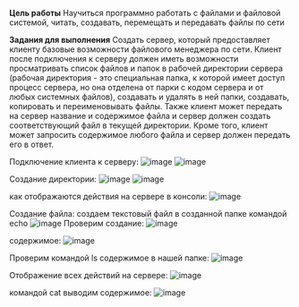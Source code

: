 **Цель работы**
Научиться программно работать с файлами и файловой системой, читать, создавать, перемещать и передавать файлы по сети

**Задания для выполнения**
Создать сервер, который предоставляет клиенту базовые возможности файлового менеджера по сети. Клиент после подключения к серверу должен иметь возможности просматривать список файлов и папок в рабочей директории сервера (рабочая директория - это специальная папка, к которой имеет доступ процесс сервера, но она отделена от парки с кодом сервера и от любых системных файлов), создавать и удалять в ней папки, создавать, копировать и переименовывать файлы. Также клиент может передать на сервер название и содержимое файла и сервер должен создать соответствующий файл в текущей директории. Кроме того, клиент может запросить содержимое любого файла и сервер должен передать его в ответ.

Подключение клиента к серверу:
![image](https://user-images.githubusercontent.com/90391164/146352633-05f6325e-6804-46ab-8986-864fc293fab3.png)
![image](https://user-images.githubusercontent.com/90391164/146352643-5f0da996-576e-427e-b955-d35c276ee37f.png)

Создание директории:
![image](https://user-images.githubusercontent.com/90391164/146352823-01539ffe-140a-4711-b15e-be0e58286434.png)
![image](https://user-images.githubusercontent.com/90391164/146352828-4bb52abf-d953-40ba-b91a-743c21f8f4e0.png)

как отображаются действия на сервере в консоли:
![image](https://user-images.githubusercontent.com/90391164/146352913-a3f3a436-c3ed-40fe-a33e-ef3f93d253d3.png)

Создание файла:
создаем текстовый файл в созданной папке командой echo
![image](https://user-images.githubusercontent.com/90391164/146353695-f78e52f0-a6ad-40fd-9b8e-3211af59a93e.png)
Проверим создание:
![image](https://user-images.githubusercontent.com/90391164/146353685-f4b57bcd-e46f-4a6b-93e2-5d514b6fa881.png)

содержимое:
![image](https://user-images.githubusercontent.com/90391164/146354108-b7fe8905-b08d-4754-8ccb-3b78192f5c52.png)

Проверим командой ls содержимое в нашей папке:
![image](https://user-images.githubusercontent.com/90391164/146354258-350bd355-3cde-46a9-9025-af843e3e3885.png)

Отображение всех действий на сервере:
![image](https://user-images.githubusercontent.com/90391164/146354331-c60aee6a-49d1-42ff-8f37-d3687d82076f.png)

командой cat выводим содержимое:
![image](https://user-images.githubusercontent.com/90391164/146354406-0728ee9a-006b-4150-8598-2a4412b88864.png)


